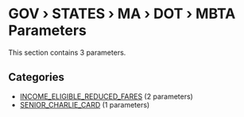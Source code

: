 # GOV › STATES › MA › DOT › MBTA Parameters

This section contains 3 parameters.

## Categories

- [INCOME_ELIGIBLE_REDUCED_FARES](income_eligible_reduced_fares/index.md) (2 parameters)
- [SENIOR_CHARLIE_CARD](senior_charlie_card/index.md) (1 parameters)
